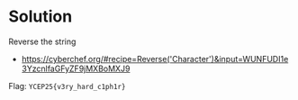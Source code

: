 # Solution

Reverse the string
- https://cyberchef.org/#recipe=Reverse('Character')&input=WUNFUDI1e3YzcnlfaGFyZF9jMXBoMXJ9


Flag: `YCEP25{v3ry_hard_c1ph1r}`
